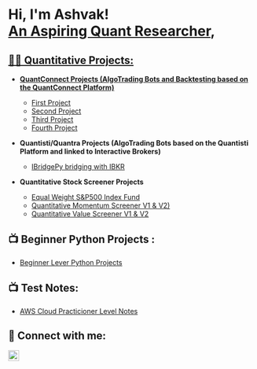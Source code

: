 <h1>Hi, I'm Ashvak! <br/><a href="https://github.com/joshmadakor1">An Aspiring Quant Researcher</a>, <a href="www.linkedin.com/in/ashvak-kalimullakhan-4155261a9"></h1>

<h2>👨‍💻 Quantitative Projects:</h2>

- <b>QuantConnect Projects (AlgoTrading Bots and Backtesting based on the QuantConnect Platform)</b>
  - [First Project](https://github.com/Ashtasy/QuantConnectProject1)
  - [Second Project](https://github.com/Ashtasy/QuantConnectProject1/blob/main/second.py)
  - [Third Project](https://github.com/Ashtasy/QuantConnectProject1/blob/main/third.py)
  - [Fourth Project](https://github.com/Ashtasy/QuantConnectProject1/blob/main/fourth.py)
  
- <b>Quantisti/Quantra Projects (AlgoTrading Bots based on the Quantisti Platform and linked to Interactive Brokers)</b>
  - [IBridgePy bridging with IBKR](https://github.com/Ashtasy/QuantistiProjects)
    
- <b>Quantitative Stock Screener Projects</b>
  - [Equal Weight S&P500 Index Fund](https://github.com/Ashtasy/AlgoTradingProject1)
  - [Quantitative Momentum Screener V1 & V2)](https://github.com/Ashtasy/AlgoTrading2)
  - [Quantitative Value Screener V1 & V2](https://github.com/Ashtasy/AlgoTradingProject3)
    

<h2>📺 Beginner Python Projects : </h2>

- [Beginner Lever Python Projects](https://github.com/Ashtasy/PythonBeginnerProjects)
  

<h2>📺 Test Notes: </h2>

- [AWS Cloud Practicioner Level Notes](https://github.com/Ashtasy/AWSCCPNotes)

  

<h2> 🤳 Connect with me:</h2>


[<img align="left" alt="JoshMadakor | LinkedIn" width="22px" src="https://cdn.jsdelivr.net/npm/simple-icons@v3/icons/linkedin.svg" />][linkedin]



[linkedin]: www.linkedin.com/in/ashvak-kalimullakhan-4155261a9

<!--
**joshmadakor1/joshmadakor1** is a ✨ _special_ ✨ repository because its `README.md` (this file) appears on your GitHub profile.

Here are some ideas to get you started:

- 🔭 I’m currently working on ...
- 🌱 I’m currently learning ...
- 👯 I’m looking to collaborate on ...
- 🤔 I’m looking for help with ...
- 💬 Ask me about ...
- 📫 How to reach me: ...
- 😄 Pronouns: ...
- ⚡ Fun fact: ...
-->

